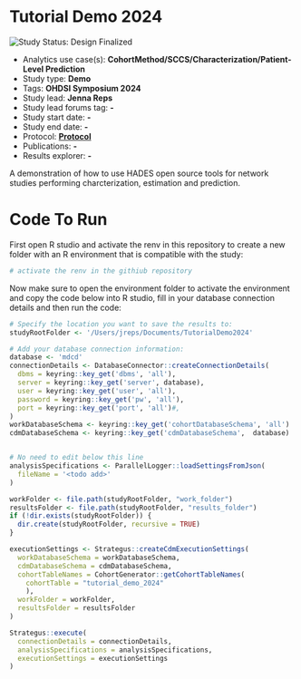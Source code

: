 Tutorial Demo 2024
========================

<img src="https://img.shields.io/badge/Study%20Status-Design%20Finalized-brightgreen.svg" alt="Study Status: Design Finalized">

- Analytics use case(s): **CohortMethod/SCCS/Characterization/Patient-Level Prediction**
- Study type: **Demo**
- Tags: **OHDSI Symposium 2024**
- Study lead: **Jenna Reps**
- Study lead forums tag: **-**
- Study start date: **-**
- Study end date: **-**
- Protocol: [**Protocol**](StudyProtocol.pdf)
- Publications: **-**
- Results explorer: **-**

A demonstration of how to use HADES open source tools for network studies performing charcterization, estimation and prediction.

# Code To Run

First open R studio and activate the renv in this repository to create a new folder with an R environment that is compatible with the study:

```r
# activate the renv in the githiub repository 


```
Now make sure to open the environment folder to activate the environment and copy the code below into R studio, fill in your database connection details and then run the code:

``` r
# Specify the location you want to save the results to:
studyRootFolder <- '/Users/jreps/Documents/TutorialDemo2024'

# Add your database connection information:
database <- 'mdcd'
connectionDetails <- DatabaseConnector::createConnectionDetails(
  dbms = keyring::key_get('dbms', 'all'),
  server = keyring::key_get('server', database),
  user = keyring::key_get('user', 'all'),
  password = keyring::key_get('pw', 'all'),
  port = keyring::key_get('port', 'all')#,
)
workDatabaseSchema <- keyring::key_get('cohortDatabaseSchema', 'all')
cdmDatabaseSchema <- keyring::key_get('cdmDatabaseSchema',  database)


# No need to edit below this line
analysisSpecifications <- ParallelLogger::loadSettingsFromJson(
  fileName = '<todo add>'
)

workFolder <- file.path(studyRootFolder, "work_folder")
resultsFolder <- file.path(studyRootFolder, "results_folder")
if (!dir.exists(studyRootFolder)) {
  dir.create(studyRootFolder, recursive = TRUE)
}

executionSettings <- Strategus::createCdmExecutionSettings(
  workDatabaseSchema = workDatabaseSchema,
  cdmDatabaseSchema = cdmDatabaseSchema,
  cohortTableNames = CohortGenerator::getCohortTableNames(
    cohortTable = "tutorial_demo_2024"
    ),
  workFolder = workFolder,
  resultsFolder = resultsFolder
)

Strategus::execute(
  connectionDetails = connectionDetails,
  analysisSpecifications = analysisSpecifications,
  executionSettings = executionSettings
)

```
